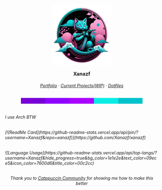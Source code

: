 <h3 align="center">
  <img src="https://github.com/Xanazf/xanazf/blob/main/assets/catlogo1.png?raw=true" width="200" alt="logo"/><br/>
  <img src="https://raw.githubusercontent.com/catppuccin/catppuccin/main/assets/misc/transparent.png" height="30" width="0px"/>
  Xanazf
  <img src="https://raw.githubusercontent.com/catppuccin/catppuccin/main/assets/misc/transparent.png" height="30" width="0px"/>
</h3>

<h6 align="center">
  <a href="https://xanazf.github.io/">Portfolio</a>
  ·
  <a href="https://github.com/">Current Projects(WIP)</a>
  ·
  <a href="https://github.com/Xanazf/dotfiles">Dotfiles</a>
</h6>
<h6 align="center">
    <img src="https://github.com/Xanazf/xanazf/blob/main/assets/basepalette_vt.png?raw=true" width="400"/>
</h6>

<h6>
  I use Arch BTW
</h6>

<h6>
  [![ReadMe Card](https://github-readme-stats.vercel.app/api/pin/?username=Xanazf&repo=xanazf)](https://github.com/Xanazf/xanazf)
</h6>

<h6>
  ![Language Usage](https://github-readme-stats.vercel.app/api/top-langs/?username=Xanazf&hide_progress=true&bg_color=1e1e2e&text_color=09ece5&icon_color=7600d6&title_color=00c2cc)
</h6>

<h6 align="center">
  Thank you to <a href="https://github.com/catppuccin">Catppuccin Community</a> for showing me how to make this better
</h6>
